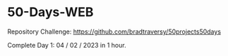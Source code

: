 # 50-Days-WEB

Repository Challenge: 
https://github.com/bradtraversy/50projects50days

Complete Day 1: 04 / 02 / 2023 in 1 hour.